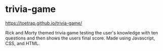 # trivia-game
https://toetrap.github.io/trivia-game/

Rick and Morty themed trivia game testing the user's knowledge with ten questions and then shows the users final score. Made using Javascript, CSS, and HTML.
